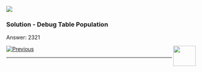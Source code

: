 
![](/academy/Training_Level_1/03_fabric_basic_LU/images/Solution.png)

### Solution - Debug Table Population

Answer: 2321

[![Previous](/articles/images/Previous.png)](/academy/Training_Level_1/03_fabric_basic_LU/11_table_pop_exercises.md)[<img align="right" width="60" height="54" src="/articles/images/Next.png">](/academy/Training_Level_1/03_fabric_basic_LU/13_quiz.md)

------
